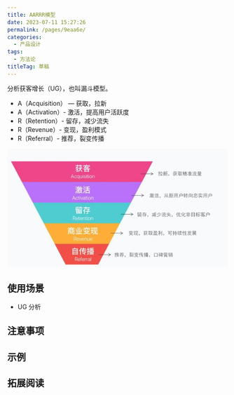 ```yaml
---
title: AARRR模型
date: 2023-07-11 15:27:26
permalink: /pages/9eaa6e/
categories: 
  - 产品设计
tags: 
  - 方法论
titleTag: 草稿
---
```


分析获客增长（UG），也叫漏斗模型。

- A（Acquisition） — 获取，拉新
- A（Activation）- 激活，提高用户活跃度
- R（Retention）- 留存，减少流失
- R（Revenue）- 变现，盈利模式
- R（Referral）- 推荐，裂变传播

![Alt text](../@assets/img/image-11.png)


## 使用场景
- UG 分析

## 注意事项

## 示例

## 拓展阅读
